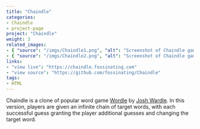 ```yaml
---
title: "Chaindle"
categories:
- Chaindle
- project-page
project: "Chaindle"
weight: 3
related_images:
- { "source": "/imgs/Chaindle1.png", "alt": "Screenshot of Chaindle gameplay" }
- { "source": "/imgs/Chaindle2.png", "alt": "Screenshot of Chaindle gameplay" }
links:
- "view live": "https://chaindle.fossinating.com"
- "view source": "https://github.com/fossinating/Chaindle"
tags:
- HTML
---
```

Chaindle is a clone of popular word game [Wordle](https://www.nytimes.com/games/wordle/index.html) by [Josh Wardle](https://www.powerlanguage.co.uk/). In this version, players are given an infinite chain of target words, with each successful guess granting the player additional guesses and changing the target word.
